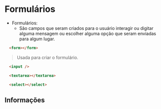 # Formulários

- Formulários:
  - São campos que seram criados para o usuário interagir ou digitar alguma mensagem ou escolher alguma opção que seram enviadas para algum lugar.

```html
  <form></form>
```

  > Usada para criar o formulário.

```html
  <input />
```

```html
  <textarea></textarea>
```

```html
  <select></select>
```

## Informações

